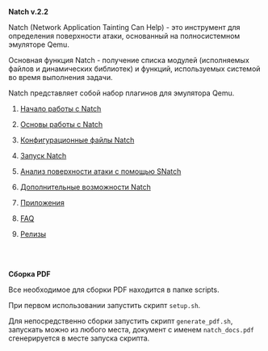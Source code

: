 
**Natch v.2.2**

Natch (Network Application Tainting Can Help) - это инструмент для определения поверхности атаки, основанный на полносистемном эмуляторе Qemu.

Основная функция Natch - получение списка модулей (исполняемых файлов и динамических библиотек) и функций, используемых системой во время выполнения задачи.

Natch представляет собой набор плагинов для эмулятора Qemu.


1. [Начало работы с Natch](1_quickstart.md)

1. [Основы работы с Natch](2_natch_begin.md)

1. [Конфигурационные файлы Natch](3_configs.md)

1. [Запуск Natch](4_launch.md)

1. [Анализ поверхности атаки с помощью SNatch](5_snatch.md)

1. [Дополнительные возможности Natch](6_additional.md)

1. [Приложения](7_appendix.md)

1. [FAQ](1_quickstart.md#faq)

1. [Релизы](7_appendix.md#app_releases)


<br><br>

**Сборка PDF**

Все необходимое для сборки PDF находится в папке scripts.

При первом использовании запустить скрипт `setup.sh`.

Для непосредственно сборки запустить скрипт `generate_pdf.sh`, запускать можно из любого места, документ с именем `natch_docs.pdf` сгенерируется в месте запуска скрипта.


